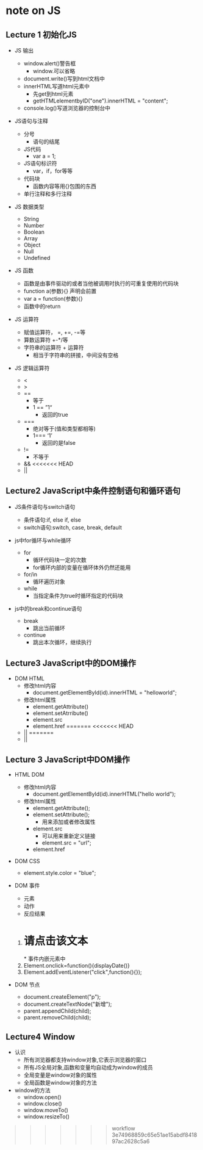 # note on JS
## Lecture 1 初始化JS
* JS 输出
    * window.alert()警告框
        * window.可以省略
    * document.write()写到html文档中
    * innerHTML写道html元素中
        * 先get到html元素
        * getHTMLelementbyID("one").innerHTML = "content";
    * console.log()写道浏览器的控制台中

* JS语句与注释
    * 分号
        * 语句的结尾
    * JS代码
        * var a = 1;
    * JS语句标识符
        * var，if，for等等
    * 代码块
        * 函数内容等用{}包围的东西
    * 单行注释和多行注释

* JS 数据类型
    * String
    * Number
    * Boolean
    * Array
    * Object
    * Null
    * Undefined 
    
* JS 函数
    * 函数是由事件驱动的或者当他被调用时执行的可重复使用的代码块
    * function a(参数){} 声明会前置
    * var a = function(参数){}
    * 函数中的return
 
* JS 运算符
    * 赋值运算符， =, +=, -=等
    * 算数运算符 +-*/等
    * 字符串的运算符 + 运算符
        * 相当于字符串的拼接，中间没有空格
        
* JS 逻辑运算符
    * <
    * \>
    * ==
        * 等于
        * 1 == ”1“
            * 返回的true
    * ===
        * 绝对等于(值和类型都相等)
        * 1=== ‘1’
            * 返回的是false
    * !=
        * 不等于
    * &&
<<<<<<< HEAD
    * ||
    
## Lecture2  JavaScript中条件控制语句和循环语句
* JS条件语句与switch语句
    * 条件语句:if, else if, else
    * switch语句:switch, case, break, default
* js中for循环与while循环
    * for
        * 循环代码块一定的次数
        * for循环内部的变量在循环体外仍然还能用
    * for/in
        * 循环遍历对象
    * while
        *  当指定条件为true时循环指定的代码块

*  js中的break和continue语句
    * break
        * 跳出当前循环
    * continue
        * 跳出本次循环，继续执行
        
## Lecture3 JavaScript中的DOM操作
* DOM HTML
    * 修改html内容
        * document.getElementById(id).innerHTML = "helloworld";
    * 修改html属性
        * element.getAttribute()
        * element.setAtrribute()
        * element.src
        * element.href
=======
<<<<<<< HEAD
    * ||
=======
    * ||
    



## Lecture 3 JavaScript中DOM操作
* HTML DOM
    * 修改html内容
        * document.getElementById(id).innerHTML("hello world");
    * 修改html属性
        * element.getAttribute();
        * element.setAttribute();
            * 用来添加或者修改属性
        * element.src
            * 可以用来重新定义链接
            * element.src = "url";
        * element.href
* DOM CSS
    * element.style.color = "blue";
* DOM 事件
    * 元素
    * 动作
    * 反应结果
    
    1. <h1 onclick="this.innerHTML='谢谢'">请点击该文本</h1>
        * 事件内嵌元素中
    2. Element.onclick=function(){displayDate()}
    3. Element.addEventListener("click",function(){});
    
* DOM 节点
    * document.createElement("p");
	* document.createTextNode("新增");
	* parent.appendChild(child);
	* parent.removeChild(child);

## Lecture4 Window
* 认识
    * 所有浏览器都支持window对象,它表示浏览器的窗口
    * 所有JS全局对象,函数和变量均自动成为window的成员
    * 全局变量是window对象的属性
    * 全局函数是window对象的方法
* window的方法
    * window.open()
    * window.close()
    * window.moveTo()
    * window.resizeTo()
>>>>>>> workflow
>>>>>>> 3e74968859c65e51ae15abdf841897ac2628c5a6
